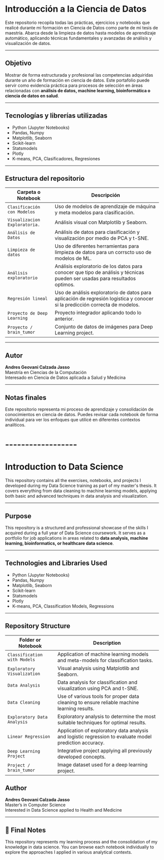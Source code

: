 #  Introducción a la Ciencia de Datos

Este repositorio recopila todas las prácticas, ejercicios y notebooks que realicé durante mi formación en Ciencia de Datos como parte de mi tesis de maestría. Abarca desde la limpieza de datos hasta modelos de aprendizaje automático, aplicando técnicas fundamentales y avanzadas de análisis y visualización de datos.

---

##  Objetivo

Mostrar de forma estructurada y profesional las competencias adquiridas durante un año de formación en ciencia de datos. Este portafolio puede servir como evidencia práctica para procesos de selección en áreas relacionadas con **análisis de datos, machine learning, bioinformática o ciencia de datos en salud**.

---

##  Tecnologías y librerías utilizadas

- Python (Jupyter Notebooks)
- Pandas, Numpy
- Matplotlib, Seaborn
- Scikit-learn
- Statsmodels
- Plotly
- K-means, PCA, Clasificadores, Regresiones

---

##  Estructura del repositorio

| Carpeta o Notebook | Descripción |
|--------------------|-------------|
| `Clasificación con Modelos` | Uso de modelos de aprendizaje de máquina y meta modelos para clasificación. |
| `Visualizacion Exploratoria.` | Análisis visual con Matplotlib y Seaborn. |
| `Análisis de Datos` | Análisis de datos para clasificación y visualización por medio de PCA y t-SNE. |
| `Limpieza de datos` | Uso de diferentes herramientas para limpieza de datos para un corrscto uso de modelos de ML. |
| `Análisis exploratorio` | Análisis exploratorio de los datos para conocer que tipo de análisis y técnicas pueden ser usadas para resultados optimos. |
| `Regresión lineal` | Uso de análisis exploratorio de datos para aplicación de regresión logistica y conocer si la predicción correcta de modelos. |
| `Proyecto de Deep Learning` | Proyecto integrador aplicando todo lo anterior. |
| `Proyecto / brain_tumor`| Conjunto de datos de imágenes para Deep Learning project.|


---

##  Autor

**Andres Geovani Calzada Jasso**  
Maestría en Ciencias de la Computación  
Interesado en Ciencia de Datos aplicada a Salud y Medicina

---

##  Notas finales

Este repositorio representa mi proceso de aprendizaje y consolidación de conocimientos en ciencia de datos. Puedes revisar cada notebook de forma individual para ver los enfoques que utilicé en diferentes contextos analíticos.

# ------------------ 

#  Introduction to Data Science

This repository contains all the exercises, notebooks, and projects I developed during my Data Science training as part of my master's thesis. It covers everything from data cleaning to machine learning models, applying both basic and advanced techniques in data analysis and visualization.

---

##  Purpose

This repository is a structured and professional showcase of the skills I acquired during a full year of Data Science coursework. It serves as a portfolio for job applications in areas related to **data analysis, machine learning, bioinformatics, or healthcare data science**.

---

##  Technologies and Libraries Used

- Python (Jupyter Notebooks)
- Pandas, Numpy
- Matplotlib, Seaborn
- Scikit-learn
- Statsmodels
- Plotly
- K-means, PCA, Classification Models, Regressions

---


## Repository Structure

| Folder or Notebook               | Description                                                                 |
|----------------------------------|-----------------------------------------------------------------------------|
| `Classification with Models`     | Application of machine learning models and meta-models for classification tasks. |
| `Exploratory Visualization`      | Visual analysis using Matplotlib and Seaborn.                              |
| `Data Analysis`                  | Data analysis for classification and visualization using PCA and t-SNE.   |
| `Data Cleaning`                  | Use of various tools for proper data cleaning to ensure reliable machine learning results. |
| `Exploratory Data Analysis`      | Exploratory analysis to determine the most suitable techniques for optimal results. |
| `Linear Regression`              | Application of exploratory data analysis and logistic regression to evaluate model prediction accuracy. |
| `Deep Learning Project`          | Integrative project applying all previously developed concepts.            |
| `Project / brain_tumor`          | Image dataset used for a deep learning project.                            |



##  Author

**Andres Geovani Calzada Jasso**  
Master’s in Computer Science  
Interested in Data Science applied to Health and Medicine

---

## 📌 Final Notes

This repository represents my learning process and the consolidation of my knowledge in data science. You can browse each notebook individually to explore the approaches I applied in various analytical contexts.
